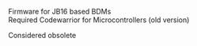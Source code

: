 Firmware for JB16 based BDMs  
Required Codewarrior for Microcontrollers (old version)

Considered obsolete